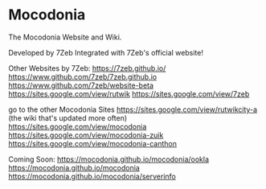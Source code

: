 # Mocodonia
The Mocodonia Website and Wiki.

Developed by 7Zeb
Integrated with 7Zeb's official website!

Other Websites by 7Zeb:
https://7zeb.github.io/
https://www.github.com/7zeb/7zeb.github.io
https://www.github.com/7zeb/website-beta
https://sites.google.com/view/rutwik
https://sites.google.com/view/7zeb

go to the other Mocodonia Sites
https://sites.google.com/view/rutwikcity-a (the wiki that's updated more often)
https://sites.google.com/view/mocodonia
https://sites.google.com/view/mocodonia-zuik
https://sites.google.com/view/mocodonia-canthon

Coming Soon:
https://mocodonia.github.io/mocodonia/ookla
https://mocodonia.github.io/mocodonia
https://mocodonia.github.io/mocodonia/serverinfo
